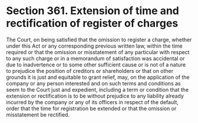 # Section 361. Extension of time and rectification of register of charges

The Court, on being satisfied that the omission to register a charge, whether under this Act or any corresponding previous written law, within the time required or that the omission or misstatement of any particular with respect to any such charge or in a memorandum of satisfaction was accidental or due to inadvertence or to some other sufficient cause or is not of a nature to prejudice the position of creditors or shareholders or that on other grounds it is just and equitable to grant relief, may, on the application of the company or any person interested and on such terms and conditions as seem to the Court just and expedient, including a term or condition that the extension or rectification is to be without prejudice to any liability already incurred by the company or any of its officers in respect of the default, order that the time for registration be extended or that the omission or misstatement be rectified.

